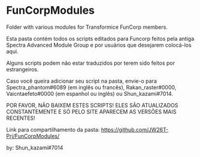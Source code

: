 # FunCorpModules
Folder with various modules for Transformice FunCorp members.

Esta pasta contém todos os scripts editados para Funcorp feitos pela antiga Spectra Advanced Module Group e por usuários que desejarem colocá-los aqui.

Alguns scripts podem não estar traduzidos por terem sido feitos por estrangeiros.

Caso você queira adicionar seu script na pasta, envie-o para Spectra_phantom#6089 (em inglês ou francês), Rakan_raster#0000, Vaicntaefeto#0000 (em espanhol ou inglês) ou Shun_kazami#7014.

POR FAVOR, NÃO BAIXEM ESTES SCRIPTS! ELES SÃO ATUALIZADOS CONSTANTEMENTE E SÓ PELO SITE APARECEM AS VERSÕES MAIS RECENTES!

Link para compartilhamento da pasta:
https://github.com/JW26T-Prj/FunCorpModules/

by: Shun_kazami#7014
